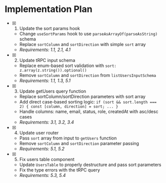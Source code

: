 # Implementation Plan

- [x] 1. Update the sort params hook

  - Change `useSortParams` hook to use `parseAsArrayOf(parseAsString)` schema
  - Replace `sortColumn` and `sortDirection` with simple `sort` array
  - _Requirements: 1.1, 2.1, 4.1_

- [x] 2. Update tRPC input schema

  - Replace enum-based sort validation with `sort: z.array(z.string()).optional()`
  - Remove `sortColumn` and `sortDirection` from `listUsersInputSchema`
  - _Requirements: 1.1, 1.3, 5.1_

- [x] 3. Update getUsers query function

  - Replace sortColumn/sortDirection parameters with sort array
  - Add direct case-based sorting logic: `if (sort && sort.length === 2) { const [column, direction] = sort; ... }`
  - Handle columns: name, email, status, role, createdAt with asc/desc cases
  - _Requirements: 3.1, 3.2, 3.4_

- [x] 4. Update user router

  - Pass `sort` array from input to `getUsers` function
  - Remove `sortColumn` and `sortDirection` parameter passing
  - _Requirements: 5.1, 5.2_

- [x] 5. Fix users table component
  - Update `UsersTable` to properly destructure and pass sort parameters
  - Fix the type errors with the tRPC query
  - _Requirements: 5.3, 5.4_
